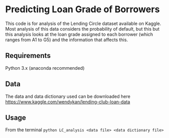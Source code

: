 # Predicting Loan Grade of Borrowers
This code is for analysis of the Lending Circle dataset available on Kaggle. Most analysis of this data considers the probability of default, but this but this analysis looks at the loan grade assigned to each borrower (which ranges from A1 to G5) and the information that affects this.

## Requirements
Python 3.x (anaconda recommended)

## Data
The data and data dictionary used can be downloaded here https://www.kaggle.com/wendykan/lending-club-loan-data

## Usage
From the terminal
`python LC_analysis <data file> <data dictionary file>`
